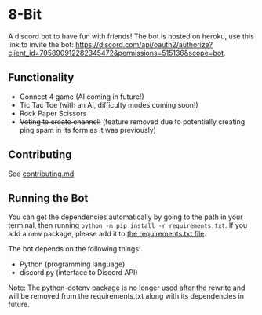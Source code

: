 # 8-Bit

A discord bot to have fun with friends! The bot is hosted on heroku, use this link to invite the bot: https://discord.com/api/oauth2/authorize?client_id=705890912282345472&permissions=515136&scope=bot.

## Functionality

 - Connect 4 game (AI coming in future!)
 - Tic Tac Toe (with an AI, difficulty modes coming soon!)
 - Rock Paper Scissors
 - ~~Voting to create channel!~~ (feature removed due to potentially creating ping spam in its form as it was previously)

## Contributing

See [contributing.md](contributing.md)

## Running the Bot

You can get the dependencies automatically by going to the path in your terminal, then running `python -m pip install -r requirements.txt`. If you add a new package, please add it to [the requirements.txt file](https://github.com/aaguy-hue/Gamily-Ever-After/blob/master/requirements.txt).

The bot depends on the following things:
 - Python (programming language)
 - discord.py (interface to Discord API)

Note: The python-dotenv package is no longer used after the rewrite and will be removed from the requirements.txt along with its dependencies in future.
